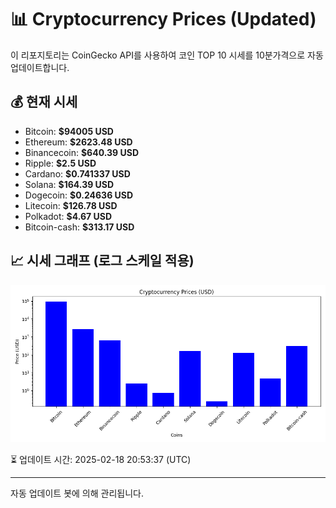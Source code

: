 
# 📊 Cryptocurrency Prices (Updated)

이 리포지토리는 CoinGecko API를 사용하여 코인 TOP 10 시세를 10분가격으로 자동 업데이트합니다.

## 💰 현재 시세
- Bitcoin: **$94005 USD**
- Ethereum: **$2623.48 USD**
- Binancecoin: **$640.39 USD**
- Ripple: **$2.5 USD**
- Cardano: **$0.741337 USD**
- Solana: **$164.39 USD**
- Dogecoin: **$0.24636 USD**
- Litecoin: **$126.78 USD**
- Polkadot: **$4.67 USD**
- Bitcoin-cash: **$313.17 USD**

## 📈 시세 그래프 (로그 스케일 적용)
![Crypto Prices](crypto_prices.png)

⏳ 업데이트 시간: 2025-02-18 20:53:37 (UTC)

---
자동 업데이트 봇에 의해 관리됩니다.
